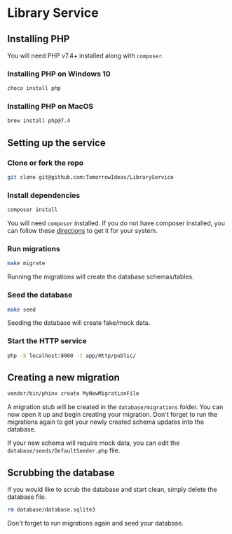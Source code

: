 # Library Service

## Installing PHP

You will need PHP v7.4+ installed along with `composer`.

### Installing PHP on Windows 10

```bash
choco install php
```

### Installing PHP on MacOS
```bash
brew install php@7.4
```

## Setting up the service

### Clone or fork the repo
```bash
git clone git@github.com:TomorrowIdeas/LibraryService
```

### Install dependencies

```bash
composer install
```

You will need `composer` installed. If you do not have composer installed, you can follow these [directions](https://getcomposer.org/doc/00-intro.md#installation-linux-unix-macos) to get it for your system.

### Run migrations

```bash
make migrate
```

Running the migrations will create the database schemas/tables.

### Seed the database

```bash
make seed
```

Seeding the database will create fake/mock data.

### Start the HTTP service

```bash
php -S localhost:8000 -t app/Http/public/
```

## Creating a new migration
```bash
vendor/bin/phinx create MyNewMigrationFile
```

A migration stub will be created in the `database/migrations` folder. You can now open it up and begin creating your migration. Don't forget to run the migrations again to get your newly created schema updates into the database.

If your new schema will require mock data, you can edit the `database/seeds/DefaultSeeder.php` file.

## Scrubbing the database

If you would like to scrub the database and start clean, simply delete the database file.

```bash
rm database/database.sqlite3
```

Don't forget to run migrations again and seed your database.